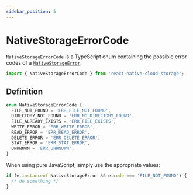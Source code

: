 ```yaml
---
sidebar_position: 5
---
```


# NativeStorageErrorCode

`NativeStorageErrorCode` is a TypeScript enum containing the possible error codes of a [`NativeStorageError`](./NativeStorageError).

```ts
import { NativeStorageErrorCode } from 'react-native-cloud-storage';
```

## Definition

```ts
enum NativeStorageErrorCode {
  FILE_NOT_FOUND = 'ERR_FILE_NOT_FOUND',
  DIRECTORY_NOT_FOUND = 'ERR_NO_DIRECTORY_FOUND',
  FILE_ALREADY_EXISTS = 'ERR_FILE_EXISTS',
  WRITE_ERROR = 'ERR_WRITE_ERROR',
  READ_ERROR = 'ERR_READ_ERROR',
  DELETE_ERROR = 'ERR_DELETE_ERROR',
  STAT_ERROR = 'ERR_STAT_ERROR',
  UNKNOWN = 'ERR_UNKNOWN',
}
```

When using pure JavaScript, simply use the appropriate values:

```js
if (e.instanceof NativeStorageError && e.code === 'FILE_NOT_FOUND') {
  /* do something */
}
```
